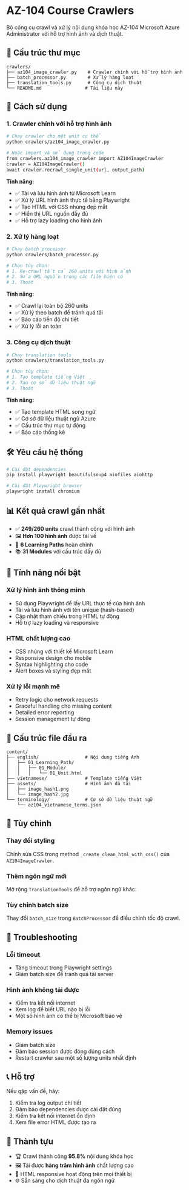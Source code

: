# AZ-104 Course Crawlers

Bộ công cụ crawl và xử lý nội dung khóa học AZ-104 Microsoft Azure Administrator với hỗ trợ hình ảnh và dịch thuật.

## 📁 Cấu trúc thư mục

```
crawlers/
├── az104_image_crawler.py    # Crawler chính với hỗ trợ hình ảnh
├── batch_processor.py        # Xử lý hàng loạt
├── translation_tools.py      # Công cụ dịch thuật
└── README.md                # Tài liệu này
```

## 🚀 Cách sử dụng

### 1. Crawler chính với hỗ trợ hình ảnh

```bash
# Chạy crawler cho một unit cụ thể
python crawlers/az104_image_crawler.py

# Hoặc import và sử dụng trong code
from crawlers.az104_image_crawler import AZ104ImageCrawler
crawler = AZ104ImageCrawler()
await crawler.recrawl_single_unit(url, output_path)
```

**Tính năng:**
- ✅ Tải và lưu hình ảnh từ Microsoft Learn
- ✅ Xử lý URL hình ảnh thực tế bằng Playwright
- ✅ Tạo HTML với CSS nhúng đẹp mắt
- ✅ Hiển thị URL nguồn đầy đủ
- ✅ Hỗ trợ lazy loading cho hình ảnh

### 2. Xử lý hàng loạt

```bash
# Chạy batch processor
python crawlers/batch_processor.py

# Chọn tùy chọn:
# 1. Re-crawl tất cả 260 units với hình ảnh
# 2. Sửa URL nguồn trong các file hiện có
# 3. Thoát
```

**Tính năng:**
- ✅ Crawl lại toàn bộ 260 units
- ✅ Xử lý theo batch để tránh quá tải
- ✅ Báo cáo tiến độ chi tiết
- ✅ Xử lý lỗi an toàn

### 3. Công cụ dịch thuật

```bash
# Chạy translation tools
python crawlers/translation_tools.py

# Chọn tùy chọn:
# 1. Tạo template tiếng Việt
# 2. Tạo cơ sở dữ liệu thuật ngữ
# 3. Thoát
```

**Tính năng:**
- ✅ Tạo template HTML song ngữ
- ✅ Cơ sở dữ liệu thuật ngữ Azure
- ✅ Cấu trúc thư mục tự động
- ✅ Báo cáo thống kê

## 🛠️ Yêu cầu hệ thống

```bash
# Cài đặt dependencies
pip install playwright beautifulsoup4 aiofiles aiohttp

# Cài đặt Playwright browser
playwright install chromium
```

## 📊 Kết quả crawl gần nhất

- ✅ **249/260 units** crawl thành công với hình ảnh
- 🖼️ **Hơn 100 hình ảnh** được tải về
- 📁 **6 Learning Paths** hoàn chỉnh
- 📚 **31 Modules** với cấu trúc đầy đủ

## 🎯 Tính năng nổi bật

### Xử lý hình ảnh thông minh
- Sử dụng Playwright để lấy URL thực tế của hình ảnh
- Tải và lưu hình ảnh với tên unique (hash-based)
- Cập nhật tham chiếu trong HTML tự động
- Hỗ trợ lazy loading và responsive

### HTML chất lượng cao
- CSS nhúng với thiết kế Microsoft Learn
- Responsive design cho mobile
- Syntax highlighting cho code
- Alert boxes và styling đẹp mắt

### Xử lý lỗi mạnh mẽ
- Retry logic cho network requests
- Graceful handling cho missing content
- Detailed error reporting
- Session management tự động

## 📝 Cấu trúc file đầu ra

```
content/
├── english/                 # Nội dung tiếng Anh
│   ├── 01_Learning_Path/
│   │   ├── 01_Module/
│   │   │   └── 01_Unit.html
├── vietnamese/              # Template tiếng Việt
├── assets/                  # Hình ảnh đã tải
│   ├── image_hash1.png
│   └── image_hash2.jpg
└── terminology/             # Cơ sở dữ liệu thuật ngữ
    └── az104_vietnamese_terms.json
```

## 🔧 Tùy chỉnh

### Thay đổi styling
Chỉnh sửa CSS trong method `_create_clean_html_with_css()` của `AZ104ImageCrawler`.

### Thêm ngôn ngữ mới
Mở rộng `TranslationTools` để hỗ trợ ngôn ngữ khác.

### Tùy chỉnh batch size
Thay đổi `batch_size` trong `BatchProcessor` để điều chỉnh tốc độ crawl.

## 🐛 Troubleshooting

### Lỗi timeout
- Tăng timeout trong Playwright settings
- Giảm batch size để tránh quá tải server

### Hình ảnh không tải được
- Kiểm tra kết nối internet
- Xem log để biết URL nào bị lỗi
- Một số hình ảnh có thể bị Microsoft bảo vệ

### Memory issues
- Giảm batch size
- Đảm bảo session được đóng đúng cách
- Restart crawler sau một số lượng units nhất định

## 📞 Hỗ trợ

Nếu gặp vấn đề, hãy:
1. Kiểm tra log output chi tiết
2. Đảm bảo dependencies được cài đặt đúng
3. Kiểm tra kết nối internet ổn định
4. Xem file error HTML được tạo ra

## 🎉 Thành tựu

- 🏆 Crawl thành công **95.8%** nội dung khóa học
- 🖼️ Tải được **hàng trăm hình ảnh** chất lượng cao
- 📱 HTML responsive hoạt động trên mọi thiết bị
- 🌐 Sẵn sàng cho dịch thuật đa ngôn ngữ